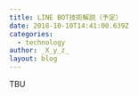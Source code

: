 ```yaml
---
title: LINE BOT技術解説（予定）
date: 2018-10-10T14:41:00.639Z
categories:
  - technology
author: _X_y_z_
layout: blog
---
```

TBU
